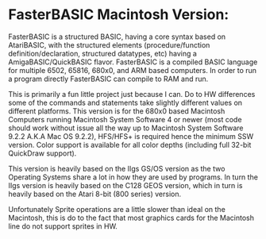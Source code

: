 # FasterBASIC Macintosh Version:

FasterBASIC is a structured BASIC, having a core syntax based on AtariBASIC, with the structured elements (procedure/function definition/declaration, structured datatypes, etc) having a AmigaBASIC/QuickBASIC flavor.  FasterBASIC is a compiled BASIC language for multiple 6502, 65816, 680x0, and ARM based computers.  In order to run a program directly FasterBASIC can compile to RAM and run.

This is primarily a fun little project just because I can.  Do to HW differences some of the commands and statements take slightly different values on different platforms.  This version is for the 680x0 based Macintosh Computers running Macintosh System Software 4 or newer (most code should work without issue all the way up to Macintosh System Software 9.2.2 A.K.A Mac OS 9.2.2), HFS/HFS+ is required hence the minimum SSW version.  Color support is available for all color depths (including full 32-bit QuickDraw support).

This version is heavily based on the IIgs GS/OS version as the two Operating Systems share a lot in how they are used by programs.  In turn the IIgs version is heavily based on the C128 GEOS version, which in turn is heavily based on the Atari 8-bit (800 series) version.

Unfortunately Sprite operations are a little slower than ideal on the Macintosh, this is do to the fact that most graphics cards for the Macintosh line do not support sprites in HW.
